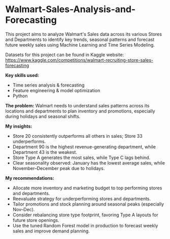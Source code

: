 # Walmart-Sales-Analysis-and-Forecasting
This project aims to analyze Walmart's Sales data across its various Stores and Departments to identify key trends, seasonal patterns and forecast future weekly sales using Machine Learning and Time Series Modeling.

Datasets for this project can be found in Kaggle website: https://www.kaggle.com/competitions/walmart-recruiting-store-sales-forecasting

**Key skills used:** 

- Time series analysis & forecasting
- Feature engineering & model optimization
- Python



**The problem:** Walmart needs to understand sales patterns across its locations and departments to plan inventory and promotions, especially during holidays and seasonal shifts.

**My insights:** 

- Store 20 consistently outperforms all others in sales; Store 33 underperforms.
- Department 90 is the highest revenue-generating department, while Department 43 is the weakest.
- Store Type A generates the most sales, while Type C lags behind.
- Clear seasonality observed: January has the lowest average sales, while November–December peak due to holidays.

**My recommendations:** 

- Allocate more inventory and marketing budget to top performing stores and departments.
- Reevaluate strategy for underperforming stores and departments.
- Tailor promotions and stock planning around seasonal peaks (especially Nov–Dec).
- Consider rebalancing store type footprint, favoring Type A layouts for future store openings.
- Use the tuned Random Forest model in production to forecast weekly sales and improve demand planning.

